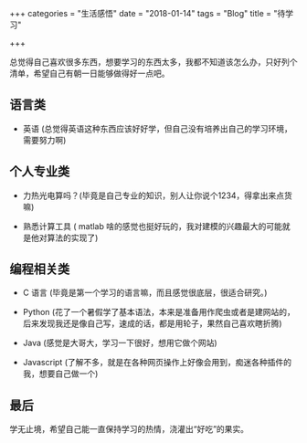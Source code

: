 +++
categories = "生活感悟"
date = "2018-01-14"
tags = "Blog"
title = "待学习"

+++

总觉得自己喜欢很多东西，想要学习的东西太多，我都不知道该怎么办，只好列个清单，希望自己有朝一日能够做得好一点吧。
<!--more-->

## 语言类

+ 英语 (总觉得英语这种东西应该好好学，但自己没有培养出自己的学习环境，需要努力啊)

## 个人专业类

+ 力热光电算吗？(毕竟是自己专业的知识，别人让你说个1234，得拿出来点货嘛)

+ 熟悉计算工具 ( matlab 啥的感觉也挺好玩的，我对建模的兴趣最大的可能就是他对算法的实现了)

## 编程相关类

+ C 语言 (毕竟是第一个学习的语言嘛，而且感觉很底层，很适合研究。)

+ Python (花了一个暑假学了基本语法，本来是准备用作爬虫或者是建网站的，后来发现我还是像自己写，速成的话，都是用轮子，果然自己喜欢瞎折腾)

+ Java (感觉是大哥大，学习一下很好，想用它做个网站)

+ Javascript (了解不多，就是在各种网页操作上好像会用到，痴迷各种插件的我，想要自己做一个)

## 最后

学无止境，希望自己能一直保持学习的热情，浇灌出“好吃”的果实。